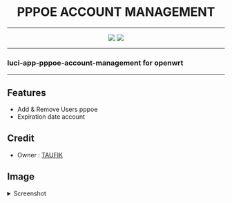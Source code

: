 <div align="center">
  <h1>PPPOE ACCOUNT MANAGEMENT</h1>
</div>


<hr/>
  
<p align="center">
<a href="https://t.me/Taufik_N_A"><img src="https://img.shields.io/badge/Telegram-2CA5E0?style=for-the-badge&logo=telegram&logoColor=white"></a>
<a href="https://www.youtube.com/@taufiknurohmanafiko5377"><img src="https://img.shields.io/badge/Youtube--Channel-e02c2c?style=for-the-badge&logo=youtube&logoColor=white"></a>
</p>
<hr/>

### luci-app-pppoe-account-management for openwrt
<hr/>

Features
---
- Add & Remove Users pppoe
- Expiration date account

Credit
---
<ul>
  <li>Owner : <a href="https://github.com/Taufik-N-A" target="_blank">TAUFIK</a></li>
</ul>

Image
---
<details><summary>Screenshot</summary>
 <p>
  <img src="Screenshot_2024-11-06-07-37-31-618_mark.via.gp.jpg" alt="dashboard">
 </p>
</details>
